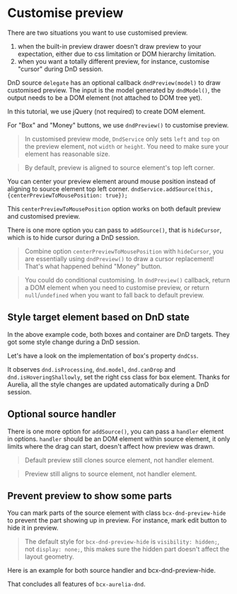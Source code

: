 # Customise preview

There are two situations you want to use customised preview.

1. when the built-in preview drawer doesn't draw preview to your expectation, either due to css limitation or DOM hierarchy limitation.
2. when you want a totally different preview, for instance, customise "cursor" during DnD session.

DnD source `delegate` has an optional callback `dndPreview(model)` to draw customised preview. The input is the model generated by `dndModel()`, the output needs to be a DOM element (not attached to DOM tree yet).

In this tutorial, we use jQuery (not required) to create DOM element.

<compose view-model="../examples/e3-customise-preview/index"></compose>

For "Box" and "Money" buttons, we use `dndPreview()` to customise preview.

> In customised preview mode, `DndService` only sets `left` and `top` on the preview element, not `width` or `height`. You need to make sure your element has reasonable size.

> By default, preview is aligned to source element's top left corner.

You can center your preview element around mouse position instead of aligning to source element top left corner. `dndService.addSource(this, {centerPreviewToMousePosition: true});`

This `centerPreviewToMousePosition` option works on both default preview and customised preview.

There is one more option you can pass to `addSource()`, that is `hideCursor`, which is to hide cursor during a DnD session.

> Combine option `centerPreviewToMousePosition` with `hideCursor`, you are essentially using `dndPreview()` to draw a cursor replacement! That's what happened behind "Money" button.

> You could do conditional customising. In `dndPreview()` callback, return a DOM element when you need to customise preview, or return `null`/`undefined` when you want to fall back to default preview.

## Style target element based on DnD state

In the above example code, both boxes and container are DnD targets. They got some style change during a DnD session.

Let's have a look on the implementation of box's property `dndCss`.

<div><code-viewer value="@computedFrom('dnd', 'dnd.model', 'dnd.isProcessing', 'dnd.canDrop', 'dnd.isHoveringShallowly')
get dndCss() {
  if (!this.dnd) return '';
  const {model, isProcessing, canDrop, isHoveringShallowly} = this.dnd;
  if (!isProcessing) return '';
  // no style if moving item
  if (model.type === 'moveItem') return '';
  let css = '';
  if (canDrop) {
    css += 'can-drop';
  } else {
    css += 'can-not-drop';
  }
  if (isHoveringShallowly) css += ' shallow-hover';
  return css;
}" mode="js"></code-viewer></div>

It observes `dnd.isProcessing`, `dnd.model`, `dnd.canDrop` and `dnd.isHoveringShallowly`, set the right css class for box element. Thanks for Aurelia, all the style changes are updated automatically during a DnD session.

## Optional source handler

There is one more option for `addSource()`, you can pass a `handler` element in options. `handler` should be an DOM element within source element, it only limits where the drag can start, doesn't affect how preview was drawn.

> Default preview still clones source element, not handler element.

> Preview still aligns to source element, not handler element.

## Prevent preview to show some parts

You can mark parts of the source element with class `bcx-dnd-preview-hide` to prevent the part showing up in preview. For instance, mark edit button to hide it in preview.

> The default style for `bcx-dnd-preview-hide` is `visibility: hidden;`, not `display: none;`, this makes sure the hidden part doesn't affect the layout geometry.

<div><code-viewer value=".bcx-dnd-preview .bcx-dnd-preview-hide {
  visibility: hidden !important;
}" mode="css"></code-viewer></div>

Here is an example for both source handler and bcx-dnd-preview-hide.

<compose view-model="../examples/e4-handler-move/index"></compose>

That concludes all features of `bcx-aurelia-dnd`.
